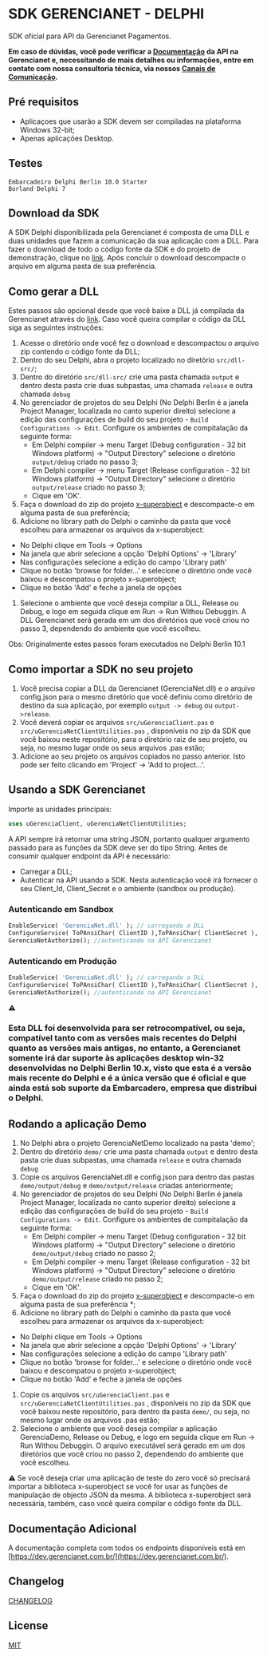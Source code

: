 # SDK GERENCIANET - DELPHI

SDK oficial para API da Gerencianet Pagamentos.

**Em caso de dúvidas, você pode verificar a [Documentação](https://docs.gerencianet.com.br) da API na Gerencianet e, necessitando de mais detalhes ou informações, entre em contato com nossa consultoria técnica, via nossos [Canais de Comunicação](https://gerencianet.com.br/central-de-ajuda).**

## Pré requisitos
* Aplicaçoes que usarão a SDK devem ser compiladas na plataforma Windows 32-bit;
* Apenas aplicações Desktop.

## Testes
```
Embarcadeiro Delphi Berlin 10.0 Starter
Borland Delphi 7
```

## Download da SDK

A SDK Delphi disponibilizada pela Gerencianet é composta de uma DLL e duas unidades que fazem a comunicação da sua aplicação com a DLL. Para fazer o download de todo o código fonte da SDK e do projeto de demonstração, clique no [link](https://github.com/gerencianet/gn-api-sdk-delphi/archive/master.zip).
Após concluir o download descompacte o arquivo em alguma pasta de sua preferência.

## Como gerar a DLL

Estes passos são opcional desde que você baixe a DLL já compilada da Gerencianet através do [link](https://gerencianet.com.br/material/api/delphi/gn-api-dll-delphi.zip). Caso você queira compilar o código da DLL siga as seguintes instruções:

1. Acesse o diretório onde você fez o download e descompactou o arquivo zip contendo o código fonte da DLL;
1. Dentro do seu Delphi, abra o projeto localizado no diretório ```src/dll-src/```;
1. Dentro do diretório ```src/dll-src/``` crie uma pasta chamada ```output``` e dentro desta pasta crie duas subpastas, uma chamada ```release``` e outra chamada ```debug```
1. No gerenciador de projetos do seu Delphi (No Delphi Berlin é a janela Project Manager, localizada no canto superior direito) selecione a edição das configurações de build do seu projeto - ```Build Configurations -> Edit```. Configure os ambientes de compitalação da seguinte forma:
	- Em Delphi compiler -> menu Target (Debug configuration - 32 bit Windows platform) -> "Output Directory" selecione o diretório ```output/debug``` criado no passo 3;
	- Em Delphi compiler -> menu Target (Release configuration - 32 bit Windows platform) -> "Output Directory" selecione o diretório ```output/release``` criado no passo 3;
	- Cique em 'OK'.
1. Faça o download do zip do projeto [x-superobject](https://github.com/onryldz/x-superobject) e descompacte-o em alguma pasta de sua preferência;
1. Adicione no library path do Delphi o caminho da pasta que você escolheu para armazenar os arquivos da x-superobject:
  - No Delphi clique em Tools -> Options
  - Na janela que abrir selecione a opção 'Delphi Options' -> 'Library' 
  - Nas configurações selecione a edição do campo 'Library path'
  - Clique no botão 'browse for folder...' e selecione o diretório onde você baixou e descompatou o projeto x-superobject;
  - Clique no botão 'Add' e feche a janela de opções

1. Selecione o ambiente que você deseja compilar a DLL, Release ou Debug, e logo em seguida clique em Run -> Run Withou Debuggin. A DLL Gerencianet será gerada em um dos diretórios que você criou no passo 3, dependendo do ambiente que você escolheu.

Obs: Originalmente estes passos foram executados no Delphi Berlin 10.1

## Como importar a SDK no seu projeto

1. Você precisa copiar a DLL da Gerencianet (GerenciaNet.dll) e o arquivo config.json para o mesmo diretório que você definiu como diretório de destino da sua aplicação, por exemplo ```output -> debug``` ou ```output->release```.
1. Você deverá copiar os arquivos ```src/uGerenciaClient.pas``` e ```src/uGerenciaNetClientUtilities.pas``` , disponíveis no zip da SDK que você  baixou neste repositório, para o diretório raiz de seu projeto, ou seja, no mesmo lugar onde os seus arquivos .pas estão;
3. Adicione ao seu projeto os arquivos copiados no passo anterior. Isto pode ser feito clicando em 'Project' -> 'Add to project...'.


## Usando a SDK Gerencianet

Importe as unidades principais:
```pascal
uses uGerenciaClient, uGerenciaNetClientUtilities;
```

A API sempre irá retornar uma string JSON, portanto qualquer argumento passado para as funções da SDK deve ser do tipo String.
Antes de consumir qualquer endpoint da API é necessário:
* Carregar a DLL;
* Autenticar na API usando a SDK. Nesta autenticação você irá fornecer o seu Client_Id, Client_Secret e o ambiente (sandbox ou produção).

### Autenticando em Sandbox

```pascal
EnableService( 'GerenciaNet.dll' ); // carregando a DLL
ConfigureService( ToPAnsiChar( ClientID ),ToPAnsiChar( ClientSecret ),'sandbox','config.json',ToPAnsiChar(PartnerToken) ); //passando as credenciais para a DLL
GerenciaNetAuthorize(); //autenticando na API Gerencianet
```

### Autenticando em Produção

```pascal
EnableService( 'GerenciaNet.dll' ); // carregando a DLL
ConfigureService( ToPAnsiChar( ClientID ),ToPAnsiChar( ClientSecret ),'api','config.json',ToPAnsiChar(PartnerToken) ); //passando as credenciais para a DLL
GerenciaNetAuthorize(); //autenticando na API Gerencianet
```

:warning: 
### Esta DLL foi desenvolvida para ser retrocompatível, ou seja, compatível tanto com as versões mais recentes do Delphi quanto as versões mais antigas, no entanto, a Gerencianet somente irá dar suporte às aplicações desktop win-32 desenvolvidas no Delphi Berlin 10.x, visto que esta é a versão mais recente do Delphi e é a única versão que é oficial e que ainda está sob suporte da Embarcadero, empresa que distribui o Delphi.

## Rodando a aplicação Demo

1. No Delphi abra o projeto GerenciaNetDemo localizado na pasta 'demo';
1. Dentro do diretório ```demo/``` crie uma pasta chamada ```output``` e dentro desta pasta crie duas subpastas, uma chamada ```release``` e outra chamada ```debug```
1. Copie os arquivos GerenciaNet.dll e config.json para dentro das pastas ```demo/output/debug``` e ```demo/output/release``` criadas anteriormente;
1. No gerenciador de projetos do seu Delphi (No Delphi Berlin é janela Project Manager, localizada no canto superior direito) selecione a edição das configurações de build do seu projeto - ```Build Configurations -> Edit```. Configure os ambientes de compitalação da seguinte forma:
	- Em Delphi compiler -> menu Target (Debug configuration - 32 bit Windows platform) -> "Output Directory" selecione o diretório ```demo/output/debug``` criado no passo 2;
	- Em Delphi compiler -> menu Target (Release configuration - 32 bit Windows platform) -> "Output Directory" selecione o diretório ```demo/output/release``` criado no passo 2;
	- Cique em 'OK'.
1. Faça o download do zip do projeto [x-superobject](https://github.com/onryldz/x-superobject) e descompacte-o em alguma pasta de sua preferência *;
1. Adicione no library path do Delphi o caminho da pasta que você escolheu para armazenar os arquivos da x-superobject:
  - No Delphi clique em Tools -> Options
  - Na janela que abrir selecione a opção 'Delphi Options' -> 'Library' 
  - Nas configurações selecione a edição do campo 'Library path'
  - Clique no botão 'browse for folder...' e selecione o diretório onde você baixou e descompatou o projeto x-superobject;
  - Clique no botão 'Add' e feche a janela de opções
1. Copie os arquivos ```src/uGerenciaClient.pas``` e ```src/uGerenciaNetClientUtilities.pas``` , disponíveis no zip da SDK que você  baixou neste repositório, para dentro da pasta ```demo/```, ou seja, no mesmo lugar onde os arquivos .pas estão;
1. Selecione o ambiente que você deseja compilar a aplicação GerenciaDemo, Release ou Debug, e logo em seguida clique em Run -> Run Withou Debuggin. O arquivo executável será gerado em um dos diretórios que você criou no passo 2, dependendo do ambiente que você escolheu.

:warning:
Se você deseja criar uma aplicação de teste do zero você só precisará importar a biblioteca x-superobject se você for usar as funções de manipulação de objecto JSON da mesma. A biblioteca x-superobject será necessária, também, caso você queira compilar o código fonte da DLL.

## Documentação Adicional

A documentação completa com todos os endpoints disponíveis está em [https://dev.gerencianet.com.br/](https://dev.gerencianet.com.br/).

## Changelog

[CHANGELOG](CHANGELOG.md)

## License ##
[MIT](LICENSE)
